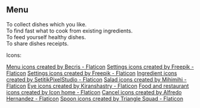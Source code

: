 ## Menu

To collect dishes which you like. <br> To find fast what to cook from existing
ingredients. <br> To feed yourself healthy dishes. <br> To share dishes
receipts.

Icons:

<a href="https://www.flaticon.com/free-icons/menu" title="menu icons">Menu icons created by Becris - Flaticon</a>
<a href="https://www.flaticon.com/free-icons/settings" title="settings icons">Settings icons created by Freepik - Flaticon</a>
<a href="https://www.flaticon.com/free-icons/settings" title="settings icons">Settings icons created by Freepik - Flaticon</a>
<a href="https://www.flaticon.com/free-icons/ingredient" title="ingredient icons">Ingredient icons created by SetitikPixelStudio - Flaticon</a>
<a href="https://www.flaticon.com/free-icons/salad" title="salad icons">Salad icons created by Mihimihi - Flaticon</a>
<a href="https://www.flaticon.com/free-icons/eye" title="eye icons">Eye icons created by Kiranshastry - Flaticon</a>
<a href="https://www.flaticon.com/free-icons/food-and-restaurant" title="food and restaurant icons">Food and restaurant icons created by Icon home - Flaticon</a>
<a href="https://www.flaticon.com/free-icons/cancel" title="cancel icons">Cancel icons created by Alfredo Hernandez - Flaticon</a>
<a href="https://www.flaticon.com/free-icons/spoon" title="spoon icons">Spoon icons created by Triangle Squad - Flaticon</a>
